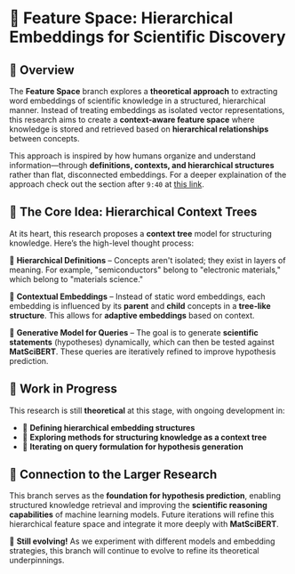 # 🌌 Feature Space: Hierarchical Embeddings for Scientific Discovery  

## 📖 Overview  
The **Feature Space** branch explores a **theoretical approach** to extracting word embeddings of scientific knowledge in a structured, hierarchical manner. Instead of treating embeddings as isolated vector representations, this research aims to create a **context-aware feature space** where knowledge is stored and retrieved based on **hierarchical relationships** between concepts.  

This approach is inspired by how humans organize and understand information—through **definitions, contexts, and hierarchical structures** rather than flat, disconnected embeddings.  For a deeper explaination of the approach check out the section after `9:40` at [this link](https://drive.google.com/file/d/17-rAkKbAvTCTzBNMniW6QPe66BzO36h-/view?usp=sharing).

## 🌳 The Core Idea: Hierarchical Context Trees  
At its heart, this research proposes a **context tree** model for structuring knowledge. Here’s the high-level thought process:  

🔹 **Hierarchical Definitions** – Concepts aren't isolated; they exist in layers of meaning. For example, "semiconductors" belong to "electronic materials," which belong to "materials science."  

🔹 **Contextual Embeddings** – Instead of static word embeddings, each embedding is influenced by its **parent** and **child** concepts in a **tree-like structure**. This allows for **adaptive embeddings** based on context.  

🔹 **Generative Model for Queries** – The goal is to generate **scientific statements** (hypotheses) dynamically, which can then be tested against **MatSciBERT**. These queries are iteratively refined to improve hypothesis prediction.  

## 🎯 Work in Progress  
This research is still **theoretical** at this stage, with ongoing development in:  

- 🌟 **Defining hierarchical embedding structures**  
- 🧩 **Exploring methods for structuring knowledge as a context tree**  
- 🔄 **Iterating on query formulation for hypothesis generation**  

## 🔬 Connection to the Larger Research  
This branch serves as the **foundation for hypothesis prediction**, enabling structured knowledge retrieval and improving the **scientific reasoning capabilities** of machine learning models. Future iterations will refine this hierarchical feature space and integrate it more deeply with **MatSciBERT**.  

🚧 **Still evolving!** As we experiment with different models and embedding strategies, this branch will continue to evolve to refine its theoretical underpinnings.
